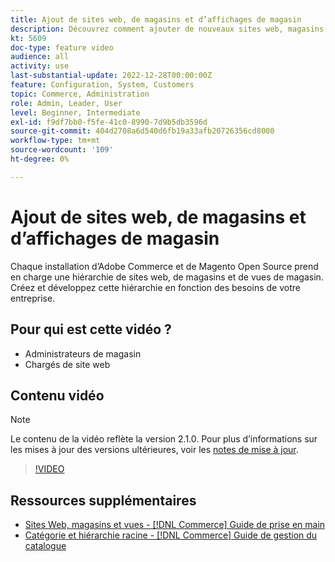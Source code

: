 ```yaml
---
title: Ajout de sites web, de magasins et d’affichages de magasin
description: Découvrez comment ajouter de nouveaux sites web, magasins et vues en fonction des besoins de votre entreprise.
kt: 5609
doc-type: feature video
audience: all
activity: use
last-substantial-update: 2022-12-28T00:00:00Z
feature: Configuration, System, Customers
topic: Commerce, Administration
role: Admin, Leader, User
level: Beginner, Intermediate
exl-id: f9df7bb0-f5fe-41c0-8990-7d9b5db3596d
source-git-commit: 404d2708a6d540d6fb19a33afb20726356cd8000
workflow-type: tm+mt
source-wordcount: '109'
ht-degree: 0%

---
```


# Ajout de sites web, de magasins et d’affichages de magasin

Chaque installation d’Adobe Commerce et de Magento Open Source prend en charge une hiérarchie de sites web, de magasins et de vues de magasin. Créez et développez cette hiérarchie en fonction des besoins de votre entreprise.

## Pour qui est cette vidéo ?

- Administrateurs de magasin
- Chargés de site web

## Contenu vidéo

>[!NOTE]
>
>Le contenu de la vidéo reflète la version 2.1.0. Pour plus d’informations sur les mises à jour des versions ultérieures, voir les [notes de mise à jour](https://experienceleague.adobe.com/docs/commerce-operations/release/notes/overview.html?lang=fr).

>[!VIDEO](https://video.tv.adobe.com/v/35787?quality=12&learn=on)

## Ressources supplémentaires

- [ Sites Web, magasins et vues - [!DNL Commerce] Guide de prise en main](https://experienceleague.adobe.com/docs/commerce-admin/start/setup/websites-stores-views.html?lang=fr)
- [ Catégorie et hiérarchie racine - [!DNL Commerce] Guide de gestion du catalogue](https://experienceleague.adobe.com/docs/commerce-admin/catalog/categories/category-root.html?lang=fr)
